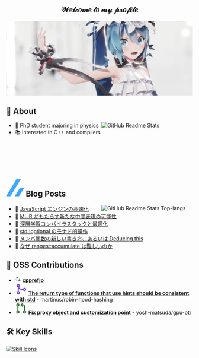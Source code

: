 <h2 align="center">𝒲𝑒𝓁𝒸𝑜𝓂𝑒 𝓉𝑜 𝓂𝓎 𝓅𝓇𝑜𝒻𝒾𝓁𝑒</h2>

<img align="center" src="image/Cover%20w%20Miku.png"/>

## 🐳 About

<p>
  <a href="https://github.com/anuraghazra/github-readme-stats" target="_blank"><img width="49%" align="right" src="https://github-readme-stats.vercel.app/api?username=acd1034&bg_color=ffffff&hide_border=true&show_icons=ture&disable_animations=true&rank_icon=github" alt="GitHub Readme Stats"/></a>
</p>

- 🔬 PhD student majoring in physics
- 📚 Interested in C++ and compilers
<br>
<br>
<br>
<br>

## <a href="https://zenn.dev/acd1034" target="_blank"><img src="image/zenn.svg"/></a> Blog Posts

<p>
  <a href="https://github.com/anuraghazra/github-readme-stats" target="_blank"><img width="49%" align="right" src="https://github-readme-stats.vercel.app/api/top-langs/?username=acd1034&layout=compact&langs_count=6&bg_color=ffffff&hide_border=true&disable_animations=true&card_width=400" alt="GitHub Readme Stats Top-langs"/></a>
</p>

<!-- BLOG-POST-LIST:START -->
- 📌 [JavaScript エンジンの高速化](https://zenn.dev/acd1034/articles/240726-accelerating-javascript-engine)
- 📘 [MLIR がもたらす新たな中間表現の可能性](https://zenn.dev/acd1034/articles/230423-mlir3vdt)
- 📝 [深層学習コンパイラスタックと最適化](https://zenn.dev/acd1034/articles/230325-dl-compiler-overview)
- 📌 [std::optional のモナド的操作](https://zenn.dev/acd1034/articles/221118-monadic-operation-for-optional)
- 📘 [メンバ関数の新しい書き方、あるいは Deducing this](https://zenn.dev/acd1034/articles/221117-deducing-this)
- 📝 [なぜ ranges::accumulate は難しいのか](https://zenn.dev/acd1034/articles/221006-why-ranges-accumulate-is-difficult)<!-- BLOG-POST-LIST:END -->

## 💓 OSS Contributions

- <img src="image/cpprefjp.svg" height="16"/> [**cpprefjp**](https://github.com/cpprefjp/site/commits?author=acd1034)
- <img src="image/git-merge.svg"/> [**The return type of functions that use hints should be consistent with std**](https://github.com/martinus/robin-hood-hashing/pull/138) - martinus/robin-hood-hashing
- <img src="image/git-pull-request.svg"/> [**Fix proxy object and customization point**](https://github.com/yosh-matsuda/gpu-ptr/pull/1) - yosh-matsuda/gpu-ptr

## 🛠️ Key Skills

<p>
  <a href="https://github.com/tandpfun/skill-icons" target="_blank"><img src="https://skillicons.dev/icons?i=c,cpp,cmake,haskell,rust,py,pytorch,css,html,js,wasm,linux,ubuntu,docker,git,github,githubactions,gitlab,latex,notion,vscode&theme=light&perline=11" alt="Skill Icons" /></a>
</p>
